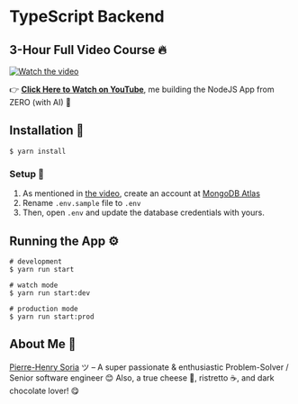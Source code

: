 # TypeScript Backend

## 3-Hour Full Video Course 🔥

[![Watch the video](https://i1.ytimg.com/vi/3xBPCwZAN7w/maxresdefault.jpg)](https://youtu.be/3xBPCwZAN7w)

👉 **[Click Here to Watch on YouTube](https://youtu.be/3xBPCwZAN7w)**, me building the NodeJS App from ZERO (with AI) 🤖


## Installation 🔌

```console
$ yarn install
```


### Setup 📃
1. As mentioned in [the video](https://youtu.be/3xBPCwZAN7w), create an account at [MongoDB Atlas](https://www.mongodb.com/atlas/database)
2. Rename `.env.sample` file to `.env`
3. Then, open `.env` and update the database credentials with yours.


## Running the App ⚙️

```console
# development
$ yarn run start

# watch mode
$ yarn run start:dev

# production mode
$ yarn run start:prod
```


## About Me 👋

[Pierre-Henry Soria](https://ph7.me) ツ – A super passionate & enthusiastic Problem-Solver / Senior software engineer 😊 Also, a true cheese 🧀, ristretto ☕️, and dark chocolate lover! 😋
